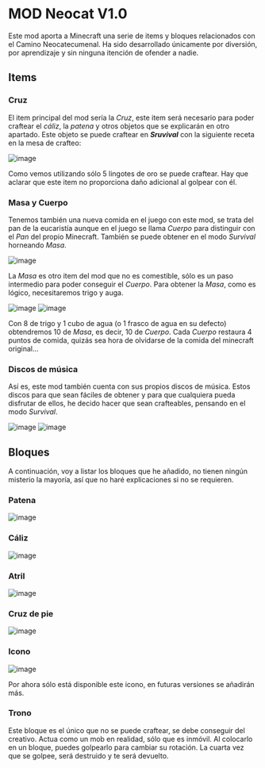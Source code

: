 # MOD Neocat V1.0 #

Este mod aporta a Minecraft una serie de items y bloques relacionados con el Camino Neocatecumenal. Ha sido desarrollado únicamente por diversión, por aprendizaje y sin ninguna itención de ofender a nadie.

## Items ##

### Cruz ###

El item principal del mod sería la _Cruz_, este item será necesario para poder craftear el _cáliz_, la _patena_ y otros objetos que se explicarán en otro apartado. Este objeto se puede craftear en _**Sruvival**_ con la siguiente receta en la mesa de crafteo:

![image](https://user-images.githubusercontent.com/64470097/129489784-c64d464e-ba6d-425d-ae27-786b2c84e1db.png)

Como vemos utilizando sólo 5 lingotes de oro se puede craftear. Hay que aclarar que este item no proporciona daño adicional al golpear con él.

### Masa y Cuerpo ###

Tenemos también una nueva comida en el juego con este mod, se trata del pan de la eucaristía aunque en el juego se llama _Cuerpo_ para distinguir con el _Pan_ del propio Minecraft. También se puede obtener en el modo _Survival_ horneando _Masa_.

![image](https://user-images.githubusercontent.com/64470097/129489881-cea81fee-012a-49db-ac0f-95f0dd6f992c.png)

La _Masa_ es otro item del mod que no es comestible, sólo es un paso intermedio para poder conseguir el _Cuerpo_. Para obtener la _Masa_, como es lógico, necesitaremos trigo y auga.

![image](https://user-images.githubusercontent.com/64470097/129489945-bb45885d-898c-4643-87d3-8acff3e51e88.png)
![image](https://user-images.githubusercontent.com/64470097/129490069-7fd94ea2-16e6-48fb-a8a8-9c2e15bdd78f.png)


Con 8 de trigo y 1 cubo de agua (o 1 frasco de agua en su defecto) obtendremos 10 de _Masa_, es decir, 10 de _Cuerpo_. Cada _Cuerpo_ restaura 4 puntos de comida, quizás sea hora de olvidarse de la comida del minecraft original...

### Discos de música ###

Así es, este mod también cuenta con sus propios discos de música. Estos discos para que sean fáciles de obtener y para que cualquiera pueda disfrutar de ellos, he decido hacer que sean crafteables, pensando en el modo _Survival_.

![image](https://user-images.githubusercontent.com/64470097/129490208-5a1e6f6f-0270-4c15-9228-d6105ccba587.png)
![image](https://user-images.githubusercontent.com/64470097/129490215-07897a42-f595-4787-b6d0-dec58619326a.png)

## Bloques ##

A continuación, voy a listar los bloques que he añadido, no tienen ningún misterio la mayoría, así que no haré explicaciones si no se requieren.

### Patena ###

![image](https://user-images.githubusercontent.com/64470097/129490312-fbc9b85e-f7bf-4bb7-b080-37b1cde8a29f.png)

### Cáliz ###

![image](https://user-images.githubusercontent.com/64470097/129490338-4995227a-5c4d-4096-8a4d-8f22b2a329ab.png)

### Atril ###

![image](https://user-images.githubusercontent.com/64470097/129490377-88ede50f-afc0-4db0-b7d4-5e812878ba2d.png)

### Cruz de pie ###

![image](https://user-images.githubusercontent.com/64470097/129490426-db5e4a99-c7da-4763-a880-6204bfdd5299.png)

### Icono ###

![image](https://user-images.githubusercontent.com/64470097/129490454-864b8a41-d850-4be1-814b-a5c89759c7a4.png)

Por ahora sólo está disponible este icono, en futuras versiones se añadirán más.

### Trono ###

Este bloque es el único que no se puede craftear, se debe conseguir del creativo. Actua como un mob en realidad, sólo que es inmóvil. Al colocarlo en un bloque, puedes golpearlo para cambiar su rotación. La cuarta vez que se golpee, será destruido y te será devuelto.

